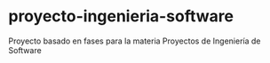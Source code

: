 # proyecto-ingenieria-software
Proyecto basado en fases para la materia Proyectos de Ingeniería de Software